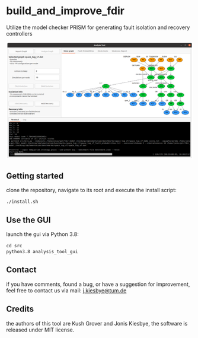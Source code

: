 # build_and_improve_fdir
Utilize the model checker PRISM for generating fault isolation and recovery controllers

![gui screenshot](gui_screenshot.png)

## Getting started
clone the repository, navigate to its root and execute the install script:
```
./install.sh
```

## Use the GUI
launch the gui via Python 3.8:
```
cd src
python3.8 analysis_tool_gui
```

## Contact
if you have comments, found a bug, or have a suggestion for improvement, feel free to contact us via mail: j.kiesbye@tum.de

## Credits
the authors of this tool are Kush Grover and Jonis Kiesbye,
the software is released under MIT license.
